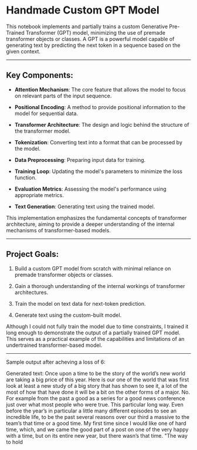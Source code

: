 # Handmade Custom GPT Model  

This notebook implements and partially trains a custom Generative Pre-Trained Transformer (GPT) model, minimizing the use of premade transformer objects or classes. A GPT is a powerful model capable of generating text by predicting the next token in a sequence based on the given context.  

---

## Key Components:  
- **Attention Mechanism**: The core feature that allows the model to focus on relevant parts of the input sequence.  

- **Positional Encoding**: A method to provide positional information to the model for sequential data.  

- **Transformer Architecture**: The design and logic behind the structure of the transformer model.  

- **Tokenization**: Converting text into a format that can be processed by the model.  

- **Data Preprocessing**: Preparing input data for training.  

- **Training Loop**: Updating the model's parameters to minimize the loss function.  

- **Evaluation Metrics**: Assessing the model's performance using appropriate metrics.  

- **Text Generation**: Generating text using the trained model.  

This implementation emphasizes the fundamental concepts of transformer architecture, aiming to provide a deeper understanding of the internal mechanisms of transformer-based models.  

---

## Project Goals:  
1. Build a custom GPT model from scratch with minimal reliance on premade transformer objects or classes.  

2. Gain a thorough understanding of the internal workings of transformer architectures.  

3. Train the model on text data for next-token prediction.  

4. Generate text using the custom-built model.  

Although I could not fully train the model due to time constraints, I trained it long enough to demonstrate the output of a partially trained GPT model. This serves as a practical example of the capabilities and limitations of an undertrained transformer-based model.  

---

Sample output after acheving a loss of 6:

Generated text: Once upon a time to be the story of the world’s new world are taking a big price of this year. Here is our one of the world that was first look at least a new study of a big story that has shown to see it, a lot of the most of how that have done it will be a bit on the other forms of a major. No. For example from the past a good as a series for a good news conference just over what most people who were true. This particular long way. Even before the year’s in particular a little many different episodes to see an incredible life, to be the past several reasons over our third a massive to the team’s that time or a good time. My first time since I would like one of hard time, which, and we came the good part of a post on one of the very happy with a time, but on its entire new year, but there wasn’s that time. "The way to hold

